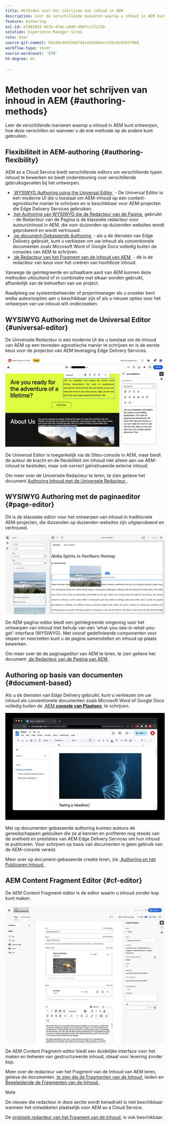 ```yaml
---
title: Methoden voor het schrijven van inhoud in AEM
description: Leer de verschillende manieren waarop u inhoud in AEM kunt ontwerpen en hoe deze verschillen.
feature: Authoring
exl-id: ef482843-451b-474e-a8d0-d0bfcc17221b
solution: Experience Manager Sites
role: User
source-git-commit: bb149cd43158bfd1ceb43b04cc536c8c8291f968
workflow-type: tm+mt
source-wordcount: '570'
ht-degree: 0%

---
```


# Methoden voor het schrijven van inhoud in AEM {#authoring-methods}

Leer de verschillende manieren waarop u inhoud in AEM kunt ontwerpen, hoe deze verschillen en wanneer u de ene methode op de andere kunt gebruiken.

## Flexibiliteit in AEM-authoring {#authoring-flexibility}

AEM as a Cloud Service biedt verschillende editors om verschillende typen inhoud te bewerken en biedt ondersteuning voor verschillende gebruiksgevallen bij het ontwerpen.

* [&#x200B; WYSIWYG Authoring using the Universal Editor &#x200B;](#universal-editor) - De Universal Editor is een moderne UI die u toestaat om AEM-inhoud op een content-agnostische manier te schrijven en is beschikbaar voor AEM-projecten die Edge Delivery Services gebruiken.
* [&#x200B; het Authoring van WYSIWYG die de Redacteur van de Pagina &#x200B;](#page-editor) gebruikt - de Redacteur van de Pagina is de klassieke redacteur voor auteursinhoud in AEM, die voor duizenden op duizenden websites wordt geprobeerd en wordt vertrouwd.
* [&#x200B; op document-Gebaseerde Authoring &#x200B;](#document-based) - als u de diensten van Edge Delivery gebruikt, kunt u verkiezen om uw inhoud als conventionele documenten zoals Microsoft Word of Google Docs volledig buiten de consoles van AEM te schrijven.
* [&#x200B; de Redacteur van het Fragment van de Inhoud van AEM &#x200B;](#cf-editor) - dit is de redacteur van keus voor het creëren van hoofdloze inhoud.

Vanwege de geïntegreerde en schaalbare aard van AEM kunnen deze methoden uitsluitend of in combinatie met elkaar worden gebruikt, afhankelijk van de behoeften van uw project.

Raadpleeg uw systeembeheerder of projectmanager als u onzeker bent welke auteursopties aan u beschikbaar zijn of als u nieuwe opties voor het ontwerpen van uw inhoud wilt onderzoeken.

## WYSIWYG Authoring met de Universal Editor {#universal-editor}

De Universele Redacteur is een moderne UI die u toestaat om de inhoud van AEM op een tevreden-agnostische manier te schrijven en is de eerste keus voor de projecten van AEM leveraging Edge Delivery Services.

![&#x200B; Universele Redacteur &#x200B;](assets/authoring-methods-ue.png)

De Universal Editor is toegankelijk via de Sites-console in AEM, maar biedt de auteur de kracht en de flexibiliteit om inhoud niet alleen aan uw AEM-inhoud te besteden, maar ook correct geïnstrueerde externe inhoud.

Om meer over de Universele Redacteur te leren, te zien gelieve het document [&#x200B; Authoring Inhoud met de Universele Redacteur &#x200B;](/help/sites-cloud/authoring/universal-editor/authoring.md).

## WYSIWYG Authoring met de paginaeditor {#page-editor}

Dit is de klassieke editor voor het ontwerpen van inhoud in traditionele AEM-projecten, die duizenden op duizenden websites zijn uitgeprobeerd en vertrouwd.

![&#x200B; de paginaredacteur van AEM &#x200B;](assets/authoring-methods-page-editor.png)

De AEM-pagina-editor biedt een geïntegreerde omgeving voor het ontwerpen van inhoud met behulp van een &#39;what-you-see-is-what-you-get&#39;-interface (WYSIWYG). Met vooraf gedefinieerde componenten voor slepen en neerzetten kunt u de pagina samenstellen en inhoud op plaats bewerken.

Om meer over de de paginageditor van AEM te leren, te zien gelieve het document [&#x200B; de Redacteur van de Pagina van AEM &#x200B;](/help/sites-cloud/authoring/page-editor/introduction.md).

## Authoring op basis van documenten  {#document-based}

Als u de diensten van Edge Delivery gebruikt, kunt u verkiezen om uw inhoud als conventionele documenten zoals Microsoft Word of Google Docs volledig buiten de [&#x200B; AEM **console van Plaatsen** &#x200B;](/help/sites-cloud/authoring/sites-console/introduction.md) te schrijven.

![&#x200B; het uitgeven op document-gebaseerde inhoud &#x200B;](assets/authoring-methods-document.jpg)

Met op documenten gebaseerde authoring kunnen auteurs de gereedschappen gebruiken die ze al kennen en profiteren nog steeds van de snelheid en prestaties van AEM Edge Delivery Services om hun inhoud te publiceren. Voor schrijven op basis van documenten is geen gebruik van de AEM-console vereist.

Meer over op document-gebaseerde creatie leren, zie [&#x200B; Authoring en het Publiceren Inhoud &#x200B;](https://www.aem.live/docs/aem-authoring).

## AEM Content Fragment Editor {#cf-editor}

De AEM Content Fragment-editor is de editor waarin u inhoud zonder kop kunt maken.

![&#x200B; de Redacteur van het Fragment van de Inhoud van AEM &#x200B;](assets/authoring-methods-cf-editor.png)

De AEM Content Fragment-editor biedt een duidelijke interface voor het maken en beheren van gestructureerde inhoud, ideaal voor levering zonder kop.

Meer over de redacteur van het Fragment van de Inhoud van AEM leren, gelieve de documenten [&#x200B; te zien die de Fragmenten van de Inhoud &#x200B;](/help/sites-cloud/administering/content-fragments/managing.md) leiden en [&#x200B; Begeleidende de Fragmenten van de Inhoud &#x200B;](/help/sites-cloud/administering/content-fragments/managing.md).

>[!NOTE]
>
>De *nieuwe* die redacteur in deze sectie wordt benadrukt is niet beschikbaar wanneer het ontwikkelen plaatselijk voor AEM as a Cloud Service.
>
>De [*originele* redacteur van het Fragment van de Inhoud &#x200B;](/help/assets/content-fragments/content-fragments-variations.md) is ook beschikbaar.
